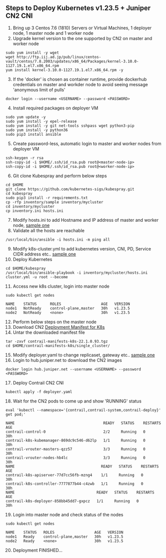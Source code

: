 
## Steps to Deploy Kubernetes v1.23.5 + Juniper CN2 CNI 

1. Bring up 3 Centos 7.6 (1810) Servers or Virtual Machines, 1 deployer node, 1 master node and 1 worker node
2. Upgrade kernel version to the one supported by CN2 on master and worker node
```
sudo yum install -y wget
wget http://ftp.iij.ad.jp/pub/linux/centos-vault/centos/7.8.2003/updates/x86_64/Packages/kernel-3.10.0-1127.19.1.el7.x86_64.rpm
yum install kernel-3.10.0-1127.19.1.el7.x86_64.rpm -y
```
3. If the 'docker' is chosen as container runtime, provide dockerhub credentials on master and workder node
   to avoid seeing message 'anonymous limit of pulls'
```
docker login --username <USERNAME> --password <PASSWORD>
```
4. Install required packages on deployer VM
```
sudo yum update -y
sudo yum install -y epel-release
sudo yum install -y git net-tools sshpass wget python3-pip
sudo yum install -y python36
sudo pip3 install ansible
```
5. Create password-less, automatic login to master and worker nodes from deployer VM
```
ssh-keygen -r rsa
ssh-copy-id -i $HOME/.ssh/id_rsa.pub root@<master-node-ip>
ssh-copy-id -i $HOME/.ssh/id_rsa.pub root@<worker-node-ip>
```
6. Git clone Kubespray and perform below steps 
```
cd $HOME
git clone https://github.com/kubernetes-sigs/kubespray.git
cd kubespray
sudo pip3 install -r requirements.txt
cp -rfp inventory/sample inventory/mycluster
cd inventory/mycluster
cp inventory.ini hosts.ini
```
7. Modify hosts.ini to add Hostname and IP address of master and worker node, [sample one]()
8. Validate all the hosts are reachable
```
/usr/local/bin/ansible -i hosts.ini -m ping all
```
9. Modify k8s-cluster.yml to add kubernetes version, CNI, PD, Service CIDR address etc.. [sample one]()
10. Deploy Kubernetes
```
cd $HOME/kubespray
/usr/local/bin/ansible-playbook -i inventory/mycluster/hosts.ini cluster.yml -u root --become 
```
11. Access new k8s cluster, login into master node
```
sudo kubectl get nodes
```

```
NAME    STATUS      ROLES                  AGE   VERSION
node1   NotReady    control-plane,master   30h   v1.23.5
node2   NotReady    <none>                 30h   v1.23.5
```
12. Perform below steps on the master node 
13. Download CN2 [Deployment Manifest for K8s](https://support.juniper.net/support/downloads/?p=contrail#sw)
14. Untar the downloaded manifest file
```
tar -zxvf contrail-manifests-k8s-22.1.0.93.tgz
cd $HOME/contrail-manifests-k8s/single_cluster/
```
15. Modify deployer.yaml to change replicaset, gateway etc.. [sample one]() 
16. Login to hub.juniper.net to download the CN2 images
```
docker login hub.juniper.net --username <USERNAME> --password <PASSWORD>
```
17. Deploy Contrail CN2 CNI
```
kubectl apply -f deployer.yaml
```
18. Wait for the CN2 pods to come up and show 'RUNNING' status
```
eval 'kubectl --namespace='{contrail,contrail-system,contrail-deploy}' get pod;'
```

```
NAME                                        READY   STATUS    RESTARTS   AGE
contrail-control-0                          2/2     Running   0          30h
contrail-k8s-kubemanager-869dc9c546-d62lp   1/1     Running   0          30h
contrail-vrouter-masters-qzz57              3/3     Running   0          30h
contrail-vrouter-nodes-hb4lc                3/3     Running   0          30h
NAME                                       READY   STATUS    RESTARTS   AGE
contrail-k8s-apiserver-77d7cc56fb-mzng4    1/1     Running   0          30h
contrail-k8s-controller-7777877b44-c4zwb   1/1     Running   0          30h
NAME                                     READY   STATUS    RESTARTS   AGE
contrail-k8s-deployer-858bb45dd7-gxpcz   1/1     Running   0          30h
```
19. Login into master node and check status of the nodes
```
sudo kubectl get nodes
```

```
NAME    STATUS   ROLES                  AGE   VERSION
node1   Ready    control-plane,master   30h   v1.23.5
node2   Ready    <none>                 30h   v1.23.5
```
20. Deployment FINISHED...
